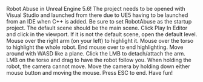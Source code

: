 Robot Abuse in Unreal Engine 5.6!
The project needs to be opened with Visual Studio and launched from there due to UE5 having to be launched from an IDE when C++ is added. Be sure to set RobotAbuse as the startup project.
The default scene should be the main scene. Click Play In Editor and click in the viewport. If it is not the default scene, open the default level.
Mouse over the right arm (on your left) to highlight it. Mouse over the torso to highlight the whole robot. End mouse over to end highlighting.
Move around with WASD like a plane. Click the LMB to detach/attach the arm. LMB on the torso and drag to have the robot follow you.
When holding the robot, the camera cannot move.
Move the camera by holding down either mouse button and moving the mouse.
Press ESC to end. Have fun!
